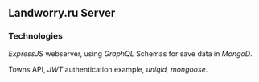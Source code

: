 ## Landworry.ru Server

### Technologies

*ExpressJS* webserver, using *GraphQL* Schemas for save data in *MongoD*.   

Towns API, *JWT* authentication example, *uniqid, mongoose*.
